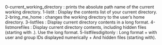 0-current_working_directory : prints the absolute path name of the current working directory.
1-listit : Display the contents list of your current directory.
2-bring_me_home : changes the working directory to the user’s home directory.
3-listfiles : Display current directory contents in a long format.
4-listmorefiles : Display current directory contents, including hidden files (starting with .). Use the long format.
5-listfilesdigitonly : Long format + with user and group IDs displayed numerically + And hidden files (starting with).
